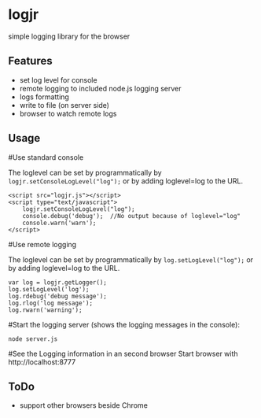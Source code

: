 logjr
=====

simple logging library for the browser

Features
--------
* set log level for console
* remote logging to included node.js logging server
* logs formatting
* write to file (on server side)
* browser to watch remote logs

Usage
-----
#Use standard console

The loglevel can be set by programmatically by ```logjr.setConsoleLogLevel("log");``` or by adding loglevel=log to the URL.
```
<script src="logjr.js"></script>
<script type="text/javascript">
	logjr.setConsoleLogLevel("log");
    console.debug('debug');  //No output because of loglevel="log"
    console.warn('warn');
</script>
```


#Use remote logging

The loglevel can be set by programmatically by ```log.setLogLevel("log");``` or by adding loglevel=log to the URL.
```
var log = logjr.getLogger();
log.setLogLevel('log');
log.rdebug('debug message');
log.rlog('log message');
log.rwarn('warning');
```

#Start the logging server (shows the logging messages in the console):

```
node server.js
```

#See the Logging information in an second browser
Start browser with http://localhost:8777


ToDo
----
* support other browsers beside Chrome


